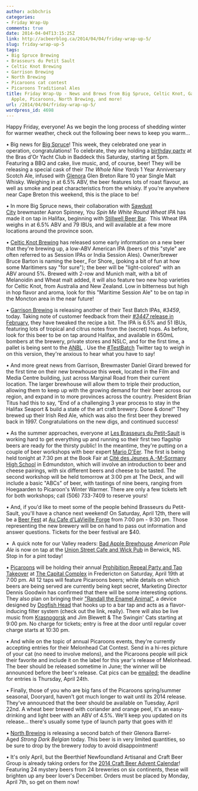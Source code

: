 ```yaml
---
author: acbbchris
categories:
- Friday Wrap-Up
comments: true
date: 2014-04-04T13:15:25Z
link: http://acbeerblog.ca/2014/04/04/friday-wrap-up-5/
slug: friday-wrap-up-5
tags:
- Big Spruce Brewing
- Brasseurs du Petit Sault
- Celtic Knot Brewing
- Garrison Brewing
- North Brewing
- Picaroons cat contest
- Picaroons Traditional Ales
title: Friday Wrap-Up - News and Brews from Big Spruce, Celtic Knot, Garrison, Bad
  Apple, Picaroons, North Brewing, and more!
url: /2014/04/04/friday-wrap-up-5/
wordpress_id: 4698
---
```


Happy Friday, everyone! As we begin the long process of shedding winter for warmer weather, check out the following beer news to keep you warm...

• Big news for [Big Spruce](http://www.bigspruce.ca/)! This week, they celebrated one year in operation, congratulations! To celebrate, they are holding a [birthday party](https://www.facebook.com/events/132045546970633/) at the Bras d'Or Yacht Club in Baddeck this Saturday, starting at 5pm. Featuring a BBQ and cake, live music, and, of course, beer! They will be releasing a special cask of their _The Whole Nine Yards_ 1 Year Anniversary Scotch Ale, infused with [Glenora](http://www.glenoradistillery.com/) Glen Breton Rare 10 year Single Malt Whisky. Weighing in at 6.5% ABV, the beer features lots of roast flavour, as well as smoke and peat characteristics from the whisky. If you're anywhere near Cape Breton this weekend, this is the place to be!

• In more Big Spruce news, their collaboration with [Sawdust City](http://www.sawdustcitybeer.blogspot.ca/) brewmaster Aaron Spinney, _You Spin Me White Round Wheat IPA_ has made it on tap in Halifax, beginning with [Stillwell Beer Bar](http://www.barstillwell.com/).  This Wheat IPA weighs in at 6.5% ABV and 79 IBUs, and will available at a few more locations around the province soon.

• [Celtic Knot Brewing](https://www.facebook.com/CelticKnotBrewing) has released some early information on a new beer that they're brewing up, a low-ABV American IPA (beers of this "style" are often referred to as Session IPAs or India Session Ales). Owner/brewer Bruce Barton is naming the beer_ For Shore_ (poking a bit of fun at how some Maritimers say "for sure"); the beer will be "light-colored" with an ABV around 5%. Brewed with 2-row and Munich malt, with a bit of Melanoidin and Wheat malt added, it will also feature two new hop varieties for Celtic Knot, from Australia and New Zealand. Low in bitterness but high in hop flavor and aroma, look for this "Maritime Session Ale" to be on tap in the Moncton area in the near future!

• [Garrison Brewing](http://www.garrisonbrewing.com/) is releasing another of their Test Batch IPAs, _#3459_, today. Taking note of customer feedback from their [_#3447_ release in February](http://atlanticcanadabeerblog.wordpress.com/2014/02/14/friday-wrap-up-20140214/), they have tweaked the recipe a bit. The IPA is 6.5% and 51 IBUs, featuring lots of tropical and citrus notes from the (secret) hops. As before, look for this beer to be on tap around Halifax, and available in 650mL bombers at the brewery, private stores and NSLC, and for the first time, a pallet is being sent to the [ANBL](http://www.nbliquor.com/) . Use the [#TestBatch](https://twitter.com/search?q=%23TestBatch&src=hash) Twitter tag to weigh in on this version, they're anxious to hear what you have to say!

• And more great news from Garrison, Brewmaster Daniel Girard brewed for the first time on their new brewhouse this week, located in the Film and Media Centre building, just across Marginal Road from their current location. The larger brewhouse will allow them to triple their production, allowing them to keep up with the growing demand for their beer across our region, and expand in to more provinces across the country. President Brian Titus had this to say, “End of a challenging 3 year process to stay in the Halifax Seaport & build a state of the art craft brewery. Done & done!” They brewed up their Irish Red Ale, which was also the first beer they brewed back in 1997. Congratulations on the new digs, and continued success!

• As the summer approaches, everyone at [Les Brasseurs du Petit-Sault](http://brasseurspetitsault.com/) is working hard to get everything up and running so their first two flagship beers are ready for the thirsty public! In the meantime, they're putting on a couple of beer workshops with beer expert [Mario D'Eer](http://mariodeer.com/). The first is being held tonight at 7:30 pm at the Book Fair at [Cité des Jeunes A.-M-Sormany High School](http://en.wikipedia.org/wiki/Cit%C3%A9_des_Jeunes_A.-M.-Sormany) in Edmundston, which will involve an introduction to beer and cheese pairings, with six different beers and cheese to be tasted. The second workshop will be held tomorrow at 3:00 pm at The Deck, and will include a basic "ABCs" of beer, with tastings of nine beers, ranging from Hoegaarden to Picaroon's Winter Warmer. There are only a few tickets left for both workshops; call (506) 733-7409 to reserve yours!

• And, if you'd like to meet some of the people behind Brasseurs du Petit-Sault, you'll have a chance next weekend! On Saturday, April 12th, there will be a [Beer Fest](https://www.facebook.com/pages/Cafe-Dla-Vieille-Forge/157048197646168?hc_location=timeline) at [Au Cafe d'LaVieille Forge](https://www.facebook.com/pages/Cafe-Dla-Vieille-Forge/157048197646168?hc_location=timeline) from 7:00 pm - 9:30 pm. Those representing the new brewery will be on hand to pass out information and answer questions. Tickets for the beer festival are $40.

•  A quick note for our Valley readers: [Bad Apple Brewhouse](https://www.facebook.com/badapplebrewhouse) _American Pale Ale_ is now on tap at the [Union Street Cafe and Wick Pub](http://www.unionstreetcafe.ca/) in Berwick, NS. Stop in for a pint today!

• [Picaroons](https://www.facebook.com/picaroons) will be holding their annual [Prohibition Repeal Party and Tap Takeover](https://www.facebook.com/events/210998705776641/) at [The Capital Complex](https://www.facebook.com/thecapitalcomplex) in Fredericton on Saturday, April 19th at 7:00 pm. All 12 taps will feature Picaroons beers; while details on which beers are being served are currently being kept secret, Marketing Director Dennis Goodwin has confirmed that there will be some interesting options. They also plan on bringing their ["Randall the Enamel Animal"](http://www.dogfish.com/company/tangents/randall-the-enamel-animal.htm), a device designed by [Dogfish Head](http://www.dogfish.com/) that hooks up to a bar tap and acts as a flavor-inducing filter system (check out the link, really). There will also be live music from [Krasnogorsk](https://www.facebook.com/pages/Krasnogorsk/111506588866207) and Jim Blewett & The Swingin' Cats starting at 9:00 pm. No charge for tickets; entry is free at the door until regular cover charge starts at 10:30 pm.

• And while on the topic of annual Picaroons events, they're currently accepting entries for their Melonhead Cat Contest. Send in a hi-res picture of your cat (no need to involve melons), and the Picaroons people will pick their favorite and include it on the label for this year's release of Melonhead. The beer should be released sometime in June; the winner will be announced before the beer's release. Cat pics can be [emailed](mailto:MelonheadContest<at>gmail.com); the deadline for entries is Thursday, April 24th.

• Finally, those of you who are big fans of the Picaroons spring/summer seasonal, Dooryard, haven't got much longer to wait until its 2014 release. They've announced that the beer should be available on Tuesday, April 22nd. A wheat beer brewed with coriander and orange peel, it's an easy-drinking and light beer with an ABV of 4.5%. We'll keep you updated on its release... there's usually some type of launch party that goes with it!

• [North Brewing](http://www.northbrewing.ca/) is releasing a second batch of their Glenora Barrel-Aged _Strong Dark Belgian_ today. This beer is in very limited quantities, so be sure to drop by the brewery *today* to avoid disappointment!

• It's only April, but the Beerthief Newfoundland Artisanal and Craft Beer Group is already taking orders for the [2014 Craft Beer Advent Calendar](http://www.beerthief.ca/for-sale/christmas-beer-advent-calendar-2014)! Featuring 24 mystery beers from 24 breweries on six continents, these will brighten up any beer lover's December. Orders must be placed by Monday, April 7th, so get on them now!
